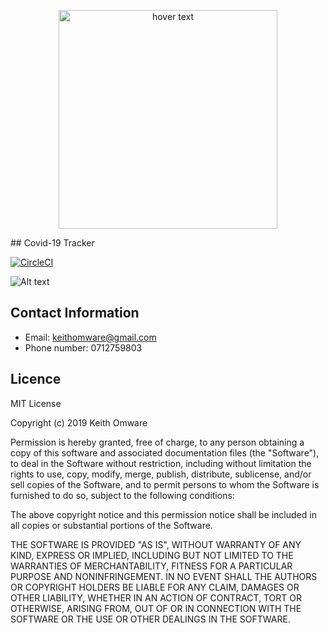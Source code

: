 <p align="center">
  <img src="/home/keith/AndroidStudioProjects/OtherProjects/app/src/main/res/drawable/covidimage.jpg" width="350" title="hover text">

</p>
## Covid-19 Tracker

[![CircleCI](https://circleci.com/gh/Omware/Covid-19_Tracker/tree/newFeature.svg?style=svg)](https://circleci.com/gh/Omware/Covid-19_Tracker/tree/newFeature)

![Alt text](relative/path/to/coronavirus.png?raw=true "Title")

## Contact Information
* Email: keithomware@gmail.com
* Phone number: 0712759803
## Licence

MIT License

Copyright (c) 2019 Keith Omware

Permission is hereby granted, free of charge, to any person obtaining a copy of this software and associated documentation files (the "Software"), to deal in the Software without restriction, including without limitation the rights to use, copy, modify, merge, publish, distribute, sublicense, and/or sell copies of the Software, and to permit persons to whom the Software is furnished to do so, subject to the following conditions:

The above copyright notice and this permission notice shall be included in all copies or substantial portions of the Software.

THE SOFTWARE IS PROVIDED "AS IS", WITHOUT WARRANTY OF ANY KIND, EXPRESS OR IMPLIED, INCLUDING BUT NOT LIMITED TO THE WARRANTIES OF MERCHANTABILITY, FITNESS FOR A PARTICULAR PURPOSE AND NONINFRINGEMENT. IN NO EVENT SHALL THE AUTHORS OR COPYRIGHT HOLDERS BE LIABLE FOR ANY CLAIM, DAMAGES OR OTHER LIABILITY, WHETHER IN AN ACTION OF CONTRACT, TORT OR OTHERWISE, ARISING FROM, OUT OF OR IN CONNECTION WITH THE SOFTWARE OR THE USE OR OTHER DEALINGS IN THE SOFTWARE.